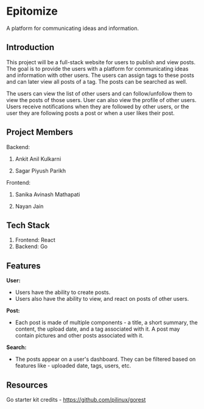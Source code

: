 
# Epitomize

A platform for communicating ideas and information.


## Introduction

This project will be a full-stack website for users to publish and view posts. The goal is to provide the users with a platform for communicating ideas and information with other users. The users can assign tags to these posts and can later view all posts of a tag. The posts can be searched as well.

The users can view the list of other users and can follow/unfollow them to view the posts of those users. User can also view the profile of other users. Users receive notifications when they are followed by other users, or the user they are following posts a post or when a user likes their post.
  

## Project Members

Backend:

1. Ankit Anil Kulkarni

2. Sagar Piyush Parikh

Frontend:

1. Sanika Avinash Mathapati

2. Nayan Jain

  
## Tech Stack

 1. Frontend: React
 2. Backend: Go

   
## Features

**User:**

- Users have the ability to create posts.  
- Users also have the ability to view, and react on posts of other users.
 

**Post:**

 - Each post is made of multiple components - a title, a short summary, the content, the upload date, and a tag associated with it. A post may contain pictures and other posts associated with it.

**Search:**

 - The posts appear on a user's dashboard. They can be filtered based on features like - uploaded date, tags, users, etc.

## Resources

Go starter kit credits - https://github.com/pilinux/gorest
